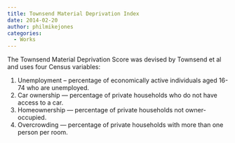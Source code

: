 ```yaml
---
title: Townsend Material Deprivation Index
date: 2014-02-20
author: philmikejones
categories:
  - Works
---
```


The Townsend Material Deprivation Score was devised by Townsend et al and uses four Census variables:

  1. Unemployment &#8211; percentage of economically active individuals aged 16-74 who are unemployed.
  2. Car ownership — percentage of private households who do not have access to a car.
  3. Homeownership — percentage of private households not owner-occupied.
  4. Overcrowding — percentage of private households with more than one person per room.

</p> </p> </p>
